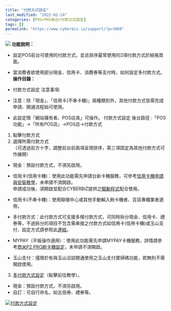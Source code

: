 ```yaml
---
title: "付款方式設定"
last_modified: "2022-02-24"
categories: [POS>POS後台>付款方式設定]
tags: []
permalink: "https://www.cyberbiz.io/support/?p=3060"
---
```


![](https://www.cyberbiz.io/support/wp-content/uploads/2021/08/企業版.png)
**功能說明：**  

* 設定POS前台可使用的付款方式，並且排序最常使用的2項付款方式於結帳頁面。
* 當消費者欲使用部分現金、信用卡、消費券等支付時，如何設定多付款方式。
**操作目錄：**

* 付款方式設定
注意事項:  

* 注意：除「現金」、「信用卡(不串卡機)」兩種類別外，其他付款方式皆需完成申請、開通流程始可使用。
* 此設定限「網站擁有者、POS店長」可操作。
付款方式設定 後台路徑 :「POS功能」→「所有POS店」→POS店→付款方式  


1. 點擊付款方式
2. 選擇所需付款方式  
（可透過前方十字，調整前台前兩項呈現排序，第三項固定為其他付款方式可作展開）

* 現金：預設付款方式，不須另啟用。
* 信用卡(信用卡機)：使用此功能需先申請台新卡機服務，可參考[信用卡機申請與安裝教學](https://www.cyberbiz.io/support/?p=4518)，未申請不須開啟。  
申請成功後，須開啟並配合CYBERBIZ提供之[驅動程式](https://www.cyberbiz.io/support/?p=9556)配合使用。

* 信用卡(不串卡機)：使用聯徵中心或其他手動輸入刷卡機者、百貨專櫃業者適用。
* 多付款方式：此付款方式可支援多樣付款方式，可同時拆分現金、信用卡、禮券等，不過拆分的項目不包含需串接之付款方式如信用卡(信用卡機)或玉山支付，設定方式請參照此[連結](https://www.cyberbiz.io/support/?p=3268)。
* MYPAY（平板操作適用）：使用此功能需先申請MYPAY卡機服務，詳情請參考[商米P2 PRO刷卡機設定](https://www.cyberbiz.io/support/?p=21480)，未申請不須開啟。
* 玉山支付：僅限於有與玉山洽談開通使用之玉山支付寶掃碼功能，若無則不需開啟使用。
3. [多付款方式設定](https://www.cyberbiz.io/support/?p=3268)（點擊前往教學）。  

* 現金：預設付款方式，不須另啟用。
* 自訂：可自行命名，如五倍券、禮券等。

[![付款方式設定](https://www.cyberbiz.io/support/wp-content/uploads/付款方式設定1.png)](https://www.cyberbiz.io/support/wp-content/uploads/付款方式設定1.png)  

